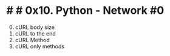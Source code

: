 # # # 0x10. Python - Network #0

0. cURL body size
1. cURL to the end
2. cURL Method
3. cURL only methods
